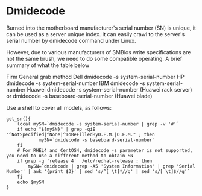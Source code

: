 # Dmidecode

Burned into the motherboard manufacturer's serial number (SN) is unique, it can be used as a server unique index. It can easily crawl to the server's serial number by dmidecode command under Linux. 

However, due to various manufacturers of SMBios write specifications are not the same brush, we need to do some compatible operating. 
A brief summary of what the table below

Firm	General grab method
Dell	dmidecode -s system-serial-number
HP	dmidecode -s system-serial-number
IBM	dmidecode -s system-serial-number
Huawei	dmidecode -s system-serial-number (Huawei rack server) or dmidecode -s baseboard-serial-number (Huawei blade)

Use a shell to cover all models, as follows:
```
get_sn(){
    local mySN=`dmidecode -s system-serial-number | grep -v '#'`
    if echo "${mySN}" | grep -qiE "^NotSpecified|^None|^ToBeFilledByO.E.M.|O.E.M." ; then
            mySN=`dmidecode -s baseboard-serial-number`
    fi
    # For RHEL4 and CentOS4, dmidecode -s parameter is not supported, you need to use a different method to obtain SN
    if grep -q 'release 4'  /etc/redhat-release ; then
        mySN=`dmidecode | grep -A5 'System Information' | grep 'Serial Number' | awk '{print $3}' | sed 's/^[ \t]*//g' | sed 's/[ \t]$//g'`
    fi
    echo $mySN
}
```